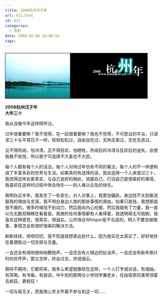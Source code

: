 ```yaml
---
title: 2008杭州戊子年
url: 621.html
id: 621
categories:
  - 写到
date: 2008-02-06 18:08:54
tags:
---
```


![](/images/attachments/month_0802/e20082618727.jpg)  
  

**2008杭州戊子年  
大年三十**

  
我从没像今年这样释怀过。  
  
过年很重要嘛？我不觉得，在一起很重要嘛？我也不觉得，不可思议的平淡，只请求三十与平常日子一样，轻轻松松过，自由自在过，无拘无束过，无忧无虑过。  
  
见不得热闹，怕冷清，见不得狂欢，怕牺牲，热闹后的冷清与狂欢后的迷失，会使我极不愉悦，所以我宁可选择不大喜也不大悲。  
  
每个人都有每个人的活法，每个人对待过年也有不同的看法，每个人的不一样便构成了丰富多彩的世界与生活。如果真的有选择的话，我会选择一个人来度过三十，我觉得这样会更真实，与自己良好的相处，说服自己，打动自己是很美好的事情，我喜欢在这样的过程中体会快乐——别人难以企及的快乐。  
  
我明白近半年，我发生了一些变化，对人对事上，我更加偏执，身边找不太到能说服我的理由与言语，我不明白身边人做的那些事情的源由，如果只是钱，我想那是很不屑的，很多时候找不到动力，然后我向内心挖掘，然后我就有了力量，我一直以为无数双眼睛在看着我，我做的任何事情都有人看得着，我透明得无可挑剔，我喜欢这种感觉，很真实，很诚实。公共场合Whisper是不合适的，明人不要去做暗事，事情怎会有很好很美的解决方法。  
  
断断续续，唠唠叨叨，我不知道我想表达些什么，因为我实在太真实了，好好地存在着便胜过一切言辞与含蓄。  
  
一会还会有很响很响地鞭炮声，一会还会有火锅边的扯谈声，一会还会有新年倒计时的欢呼声，那又怎样，终会过去，终成烟云。  
  
期待不期待，它都将来，我多么希望就像现在这样，一个人打字或对话，有烟抽，有茶喝，有书看，有报读，中午到的那两位小学同学兼老乡，任由宿舍同事带领着去疯狂，更疯狂！  
  
一切与我无关，而我用心灵关怀着不参与到这一切……